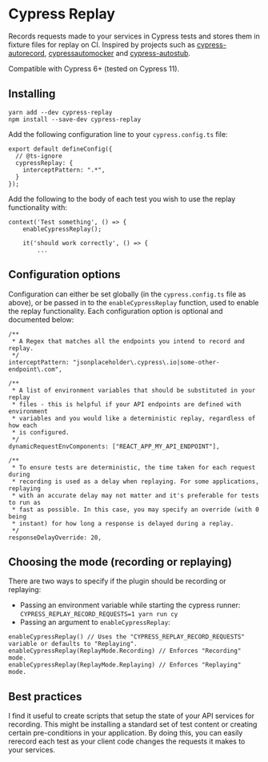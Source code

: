 Cypress Replay
===

Records requests made to your services in Cypress tests and stores them in fixture files for replay on CI.
Inspired by projects such as [cypress-autorecord](https://github.com/Nanciee/cypress-autorecord), [cypressautomocker](https://github.com/scottschafer/cypressautomocker) and [cypress-autostub](https://github.com/dan-cooke/cypress-autostub).

Compatible with Cypress 6+ (tested on Cypress 11).

## Installing

```
yarn add --dev cypress-replay
npm install --save-dev cypress-replay
```

Add the following configuration line to your `cypress.config.ts` file:

```
export default defineConfig({
  // @ts-ignore
  cypressReplay: {
    interceptPattern: ".*",
  }
});
```

Add the following to the body of each test you wish to use the replay functionality with:

```
context('Test something', () => {
    enableCypressReplay();

    it('should work correctly', () => {
        ...
```

## Configuration options

Configuration can either be set globally (in the `cypress.config.ts` file as above), or be passed in to the
`enableCypressReplay` function, used to enable the replay functionality. Each configuration option is optional and
documented below:

```
/**
 * A Regex that matches all the endpoints you intend to record and replay.
 */
interceptPattern: "jsonplaceholder\.cypress\.io|some-other-endpoint\.com",

/**
 * A list of environment variables that should be substituted in your replay
 * files - this is helpful if your API endpoints are defined with environment
 * variables and you would like a deterministic replay, regardless of how each
 * is configured.
 */
dynamicRequestEnvComponents: ["REACT_APP_MY_API_ENDPOINT"],

/**
 * To ensure tests are deterministic, the time taken for each request during
 * recording is used as a delay when replaying. For some applications, replaying
 * with an accurate delay may not matter and it's preferable for tests to run as
 * fast as possible. In this case, you may specify an override (with 0 being
 * instant) for how long a response is delayed during a replay.  
 */
responseDelayOverride: 20,
```

## Choosing the mode (recording or replaying)

There are two ways to specify if the plugin should be recording or replaying:

* Passing an environment variable while starting the cypress runner: `CYPRESS_REPLAY_RECORD_REQUESTS=1 yarn run cy`
* Passing an argument to `enableCypressReplay`:
```
enableCypressReplay() // Uses the "CYPRESS_REPLAY_RECORD_REQUESTS" variable or defaults to "Replaying".
enableCypressReplay(ReplayMode.Recording) // Enforces "Recording" mode.
enableCypressReplay(ReplayMode.Replaying) // Enforces "Replaying" mode.
```

## Best practices

I find it useful to create scripts that setup the state of your API services for recording. This might be installing a
standard set of test content or creating certain pre-conditions in your application. By doing this, you can easily
rerecord each test as your client code changes the requests it makes to your services.
